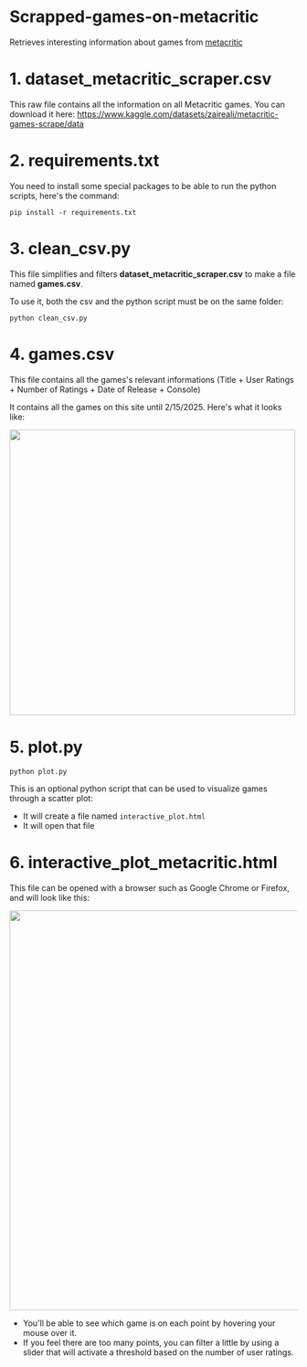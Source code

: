 # Scrapped-games-on-metacritic
Retrieves interesting information about games from [metacritic](https://www.metacritic.com/browse/game/all/all/all-time/userscore/?releaseYearMin=1958&releaseYearMax=2025&page=1)

# 1. dataset_metacritic_scraper.csv

This raw file contains all the information on all Metacritic games. You can download it here:
https://www.kaggle.com/datasets/zaireali/metacritic-games-scrape/data

# 2. requirements.txt
You need to install some special packages to be able to run the python scripts, here's the command:
```
pip install -r requirements.txt
```

# 3. clean_csv.py
This file simplifies and filters **dataset_metacritic_scraper.csv** to make a file named **games.csv**. 

To use it, both the csv and the python script must be on the same folder:
```
python clean_csv.py
```

# 4. games.csv
This file contains all the games's relevant informations (Title + User Ratings + Number of Ratings + Date of Release + Console)

It contains all the games on this site until 2/15/2025. Here's what it looks like:

<img src="https://github.com/user-attachments/assets/f99181d2-9169-45b1-b219-51277f8a15c4" width="500" />

# 5. plot.py
```
python plot.py
```
This is an optional python script that can be used to visualize games through a scatter plot:
- It will create a file named ```interactive_plot.html```
- It will open that file

# 6. interactive_plot_metacritic.html
This file can be opened with a browser such as Google Chrome or Firefox, and will look like this:

<img src="https://github.com/user-attachments/assets/e0d9b11e-fe3f-4284-a7b2-e2cd965b69b7" width="700" />

- You'll be able to see which game is on each point by hovering your mouse over it.
- If you feel there are too many points, you can filter a little by using a slider that will activate a threshold based on the number of user ratings.
